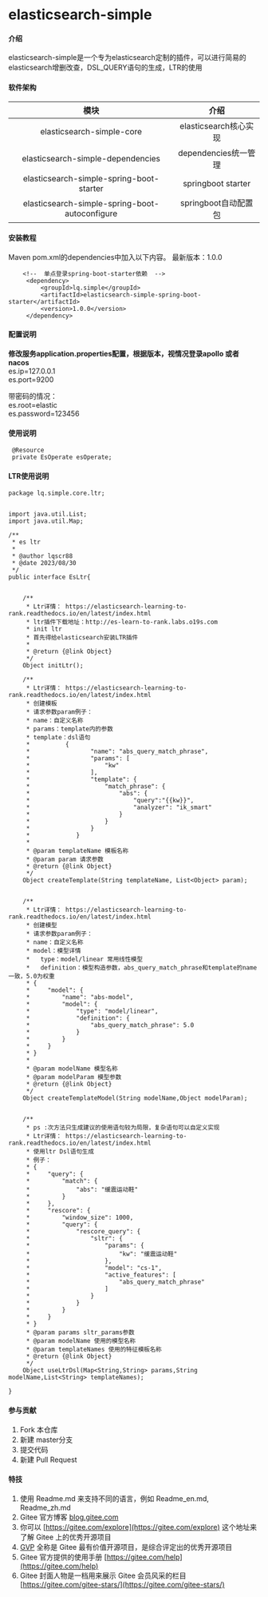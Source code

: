 # elasticsearch-simple

#### 介绍
elasticsearch-simple是一个专为elasticsearch定制的插件，可以进行简易的elasticsearch增删改查，DSL_QUERY语句的生成，LTR的使用
#### 软件架构
|                      模块                      |         介绍          |
| :--------------------------------------------: | :-------------------: |
|           elasticsearch-simple-core            | elasticsearch核心实现 |
|       elasticsearch-simple-dependencies        | dependencies统一管理  |
|    elasticsearch-simple-spring-boot-starter    |  springboot starter   |
| elasticsearch-simple-spring-boot-autoconfigure | springboot自动配置包  |

#### 安装教程

Maven
pom.xml的dependencies中加入以下内容。
最新版本：1.0.0
```
    <!--  单点登录spring-boot-starter依赖  -->
     <dependency>
         <groupId>lq.simple</groupId>
         <artifactId>elasticsearch-simple-spring-boot-starter</artifactId>
         <version>1.0.0</version>
     </dependency>
```

#### 配置说明
**修改服务application.properties配置，根据版本，视情况登录apollo 或者 nacos**   
es.ip=127.0.0.1  
es.port=9200  

带密码的情况：  
es.root=elastic  
es.password=123456  

#### 使用说明

```
 @Resource
 private EsOperate esOperate;
```

#### LTR使用说明

```
package lq.simple.core.ltr;


import java.util.List;
import java.util.Map;

/**
 * es ltr
 *
 * @author lqscr88
 * @date 2023/08/30
 */
public interface EsLtr{


    /**
     * Ltr详情： https://elasticsearch-learning-to-rank.readthedocs.io/en/latest/index.html
     * ltr插件下载地址：http://es-learn-to-rank.labs.o19s.com
     * init ltr
     * 首先得给elasticsearch安装LTR插件
     *
     * @return {@link Object}
     */
    Object initLtr();

    /**
     * Ltr详情： https://elasticsearch-learning-to-rank.readthedocs.io/en/latest/index.html
     * 创建模板
     * 请求参数param例子：
     * name：自定义名称
     * params：template内的参数
     * template：dsl语句
     *          {
     *                 "name": "abs_query_match_phrase",
     *                 "params": [
     *                     "kw"
     *                 ],
     *                 "template": {
     *                     "match_phrase": {
     *                         "abs": {
     *                             "query":"{{kw}}",
     *                             "analyzer": "ik_smart"
     *                         }
     *                     }
     *                 }
     *             }
     *
     * @param templateName 模板名称
     * @param param 请求参数
     * @return {@link Object}
     */
    Object createTemplate(String templateName, List<Object> param);


    /**
     * Ltr详情： https://elasticsearch-learning-to-rank.readthedocs.io/en/latest/index.html
     * 创建模型
     * 请求参数param例子：
     * name：自定义名称
     * model：模型详情
     *   type：model/linear 常用线性模型
     *   definition：模型构造参数，abs_query_match_phrase和template的name一致，5.0为权重
     * {
     *     "model": {
     *         "name": "abs-model",
     *         "model": {
     *             "type": "model/linear",
     *             "definition": {
     *                 "abs_query_match_phrase": 5.0
     *             }
     *         }
     *     }
     * }
     *
     * @param modelName 模型名称
     * @param modelParam 模型参数
     * @return {@link Object}
     */
    Object createTemplateModel(String modelName,Object modelParam);


    /**
     * ps :次方法只生成建议的使用语句较为局限，复杂语句可以自定义实现
     * Ltr详情： https://elasticsearch-learning-to-rank.readthedocs.io/en/latest/index.html
     * 使用ltr Dsl语句生成
     * 例子：
     * {
     *     "query": {
     *         "match": {
     *             "abs": "缓震运动鞋"
     *         }
     *     },
     *     "rescore": {
     *         "window_size": 1000,
     *         "query": {
     *             "rescore_query": {
     *                 "sltr": {
     *                     "params": {
     *                         "kw": "缓震运动鞋"
     *                     },
     *                     "model": "cs-1",
     *                     "active_features": [
     *                         "abs_query_match_phrase"
     *                     ]
     *                 }
     *             }
     *         }
     *     }
     * }
     * @param params sltr_params参数
     * @param modelName 使用的模型名称
     * @param templateNames 使用的特征模板名称
     * @return {@link Object}
     */
    Object useLtrDsl(Map<String,String> params,String modelName,List<String> templateNames);

}
```



#### 参与贡献

1.  Fork 本仓库
2.  新建 master分支
3.  提交代码
4.  新建 Pull Request


#### 特技

1.  使用 Readme.md 来支持不同的语言，例如 Readme\_en.md, Readme\_zh.md
2.  Gitee 官方博客 [blog.gitee.com](https://blog.gitee.com)
3.  你可以 [https://gitee.com/explore](https://gitee.com/explore) 这个地址来了解 Gitee 上的优秀开源项目
4.  [GVP](https://gitee.com/gvp) 全称是 Gitee 最有价值开源项目，是综合评定出的优秀开源项目
5.  Gitee 官方提供的使用手册 [https://gitee.com/help](https://gitee.com/help)
6.  Gitee 封面人物是一档用来展示 Gitee 会员风采的栏目 [https://gitee.com/gitee-stars/](https://gitee.com/gitee-stars/)
